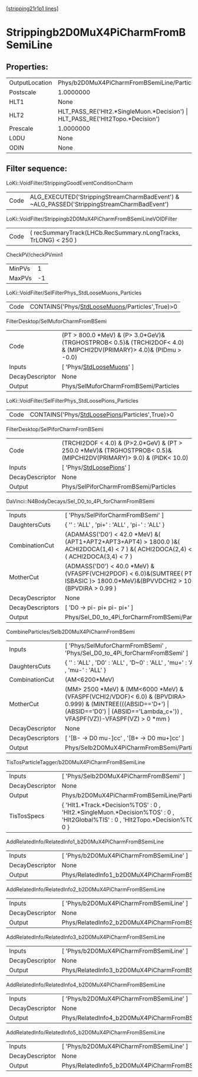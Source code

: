 [[stripping21r1p1 lines]](./stripping21r1p1-index)

# Strippingb2D0MuX4PiCharmFromBSemiLine

## Properties:

|                |                                                                                   |
|----------------|-----------------------------------------------------------------------------------|
| OutputLocation | Phys/b2D0MuX4PiCharmFromBSemiLine/Particles                                       |
| Postscale      | 1.0000000                                                                         |
| HLT1           | None                                                                              |
| HLT2           | HLT_PASS_RE('Hlt2.\*SingleMuon.\*Decision') \| HLT_PASS_RE('Hlt2Topo.\*Decision') |
| Prescale       | 1.0000000                                                                         |
| L0DU           | None                                                                              |
| ODIN           | None                                                                              |

## Filter sequence:

LoKi::VoidFilter/StrippingGoodEventConditionCharm

|      |                                                                                            |
|------|--------------------------------------------------------------------------------------------|
| Code | ALG_EXECUTED('StrippingStreamCharmBadEvent') & ~ALG_PASSED('StrippingStreamCharmBadEvent') |

LoKi::VoidFilter/Strippingb2D0MuX4PiCharmFromBSemiLineVOIDFilter

|      |                                                                 |
|------|-----------------------------------------------------------------|
| Code | ( recSummaryTrack(LHCb.RecSummary.nLongTracks, TrLONG) \< 250 ) |

CheckPV/checkPVmin1

|        |     |
|--------|-----|
| MinPVs | 1   |
| MaxPVs | -1  |

LoKi::VoidFilter/SelFilterPhys_StdLooseMuons_Particles

|      |                                                                                                     |
|------|-----------------------------------------------------------------------------------------------------|
| Code | CONTAINS('Phys/[StdLooseMuons](./stripping21r1p1-commonparticles-stdloosemuons)/Particles',True)\>0 |

FilterDesktop/SelMuforCharmFromBSemi

|                 |                                                                                                                            |
|-----------------|----------------------------------------------------------------------------------------------------------------------------|
| Code            | (PT \> 800.0 \*MeV) & (P\> 3.0\*GeV)& (TRGHOSTPROB\< 0.5)& (TRCHI2DOF\< 4.0) & (MIPCHI2DV(PRIMARY)\> 4.0)& (PIDmu \> -0.0) |
| Inputs          | [ 'Phys/[StdLooseMuons](./stripping21r1p1-commonparticles-stdloosemuons)' ]                                              |
| DecayDescriptor | None                                                                                                                       |
| Output          | Phys/SelMuforCharmFromBSemi/Particles                                                                                      |

LoKi::VoidFilter/SelFilterPhys_StdLoosePions_Particles

|      |                                                                                                     |
|------|-----------------------------------------------------------------------------------------------------|
| Code | CONTAINS('Phys/[StdLoosePions](./stripping21r1p1-commonparticles-stdloosepions)/Particles',True)\>0 |

FilterDesktop/SelPiforCharmFromBSemi

|                 |                                                                                                                           |
|-----------------|---------------------------------------------------------------------------------------------------------------------------|
| Code            | (TRCHI2DOF \< 4.0) & (P\>2.0\*GeV) & (PT \> 250.0 \*MeV)& (TRGHOSTPROB\< 0.5)& (MIPCHI2DV(PRIMARY)\> 9.0) & (PIDK\< 10.0) |
| Inputs          | [ 'Phys/[StdLoosePions](./stripping21r1p1-commonparticles-stdloosepions)' ]                                             |
| DecayDescriptor | None                                                                                                                      |
| Output          | Phys/SelPiforCharmFromBSemi/Particles                                                                                     |

DaVinci::N4BodyDecays/Sel_D0_to_4Pi_forCharmFromBSemi

|                  |                                                                                                                                              |
|------------------|----------------------------------------------------------------------------------------------------------------------------------------------|
| Inputs           | [ 'Phys/SelPiforCharmFromBSemi' ]                                                                                                          |
| DaughtersCuts    | { '' : 'ALL' , 'pi+' : 'ALL' , 'pi-' : 'ALL' }                                                                                               |
| CombinationCut   | (ADAMASS('D0') \< 42.0 \*MeV) &( (APT1+APT2+APT3+APT4) \> 1800.0 )&( ACHI2DOCA(1,4) \< 7 ) &( ACHI2DOCA(2,4) \< 7 ) &( ACHI2DOCA(3,4) \< 7 ) |
| MotherCut        | (ADMASS('D0') \< 40.0 \*MeV) &(VFASPF(VCHI2PDOF) \< 6.0)&(SUMTREE( PT, ISBASIC )\> 1800.0\*MeV)&(BPVVDCHI2 \> 100.0)&(BPVDIRA \> 0.99 )      |
| DecayDescriptor  | None                                                                                                                                         |
| DecayDescriptors | [ 'D0 -\> pi- pi+ pi- pi+' ]                                                                                                               |
| Output           | Phys/Sel_D0_to_4Pi_forCharmFromBSemi/Particles                                                                                               |

CombineParticles/Selb2D0MuX4PiCharmFromBSemi

|                  |                                                                                                                                                                                                |
|------------------|------------------------------------------------------------------------------------------------------------------------------------------------------------------------------------------------|
| Inputs           | [ 'Phys/SelMuforCharmFromBSemi' , 'Phys/Sel_D0_to_4Pi_forCharmFromBSemi' ]                                                                                                                   |
| DaughtersCuts    | { '' : 'ALL' , 'D0' : 'ALL' , 'D~0' : 'ALL' , 'mu+' : 'ALL' , 'mu-' : 'ALL' }                                                                                                                  |
| CombinationCut   | (AM\<6200\*MeV)                                                                                                                                                                                |
| MotherCut        | (MM\> 2500 \*MeV) & (MM\<6000 \*MeV) & (VFASPF(VCHI2/VDOF)\< 6.0) & (BPVDIRA\> 0.999) & (MINTREE(((ABSID=='D+') \| (ABSID=='D0') \| (ABSID=='Lambda_c+')) , VFASPF(VZ))-VFASPF(VZ) \> 0 \*mm ) |
| DecayDescriptor  | None                                                                                                                                                                                           |
| DecayDescriptors | [ '[B- -\> D0 mu-]cc' , '[B+ -\> D0 mu+]cc' ]                                                                                                                                            |
| Output           | Phys/Selb2D0MuX4PiCharmFromBSemi/Particles                                                                                                                                                     |

TisTosParticleTagger/b2D0MuX4PiCharmFromBSemiLine

|                 |                                                                                                                                       |
|-----------------|---------------------------------------------------------------------------------------------------------------------------------------|
| Inputs          | [ 'Phys/Selb2D0MuX4PiCharmFromBSemi' ]                                                                                              |
| DecayDescriptor | None                                                                                                                                  |
| Output          | Phys/b2D0MuX4PiCharmFromBSemiLine/Particles                                                                                           |
| TisTosSpecs     | { 'Hlt1.\*Track.\*Decision%TOS' : 0 , 'Hlt2.\*SingleMuon.\*Decision%TOS' : 0 , 'Hlt2Global%TIS' : 0 , 'Hlt2Topo.\*Decision%TOS' : 0 } |

AddRelatedInfo/RelatedInfo1_b2D0MuX4PiCharmFromBSemiLine

|                 |                                                          |
|-----------------|----------------------------------------------------------|
| Inputs          | [ 'Phys/b2D0MuX4PiCharmFromBSemiLine' ]                |
| DecayDescriptor | None                                                     |
| Output          | Phys/RelatedInfo1_b2D0MuX4PiCharmFromBSemiLine/Particles |

AddRelatedInfo/RelatedInfo2_b2D0MuX4PiCharmFromBSemiLine

|                 |                                                          |
|-----------------|----------------------------------------------------------|
| Inputs          | [ 'Phys/b2D0MuX4PiCharmFromBSemiLine' ]                |
| DecayDescriptor | None                                                     |
| Output          | Phys/RelatedInfo2_b2D0MuX4PiCharmFromBSemiLine/Particles |

AddRelatedInfo/RelatedInfo3_b2D0MuX4PiCharmFromBSemiLine

|                 |                                                          |
|-----------------|----------------------------------------------------------|
| Inputs          | [ 'Phys/b2D0MuX4PiCharmFromBSemiLine' ]                |
| DecayDescriptor | None                                                     |
| Output          | Phys/RelatedInfo3_b2D0MuX4PiCharmFromBSemiLine/Particles |

AddRelatedInfo/RelatedInfo4_b2D0MuX4PiCharmFromBSemiLine

|                 |                                                          |
|-----------------|----------------------------------------------------------|
| Inputs          | [ 'Phys/b2D0MuX4PiCharmFromBSemiLine' ]                |
| DecayDescriptor | None                                                     |
| Output          | Phys/RelatedInfo4_b2D0MuX4PiCharmFromBSemiLine/Particles |

AddRelatedInfo/RelatedInfo5_b2D0MuX4PiCharmFromBSemiLine

|                 |                                                          |
|-----------------|----------------------------------------------------------|
| Inputs          | [ 'Phys/b2D0MuX4PiCharmFromBSemiLine' ]                |
| DecayDescriptor | None                                                     |
| Output          | Phys/RelatedInfo5_b2D0MuX4PiCharmFromBSemiLine/Particles |
